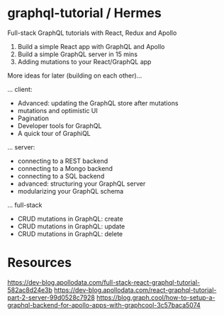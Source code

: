 # graphql-tutorial / Hermes
Full-stack GraphQL tutorials with React, Redux and Apollo

1. Build a simple React app with GraphQL and Apollo
2. Build a simple GraphQL server in 15 mins
3. Adding mutations to your React/GraphQL app

More ideas for later (building on each other)...

... client:
- Advanced: updating the GraphQL store after mutations
- mutations and optimistic UI
- Pagination
- Developer tools for GraphQL
- A quick tour of GraphiQL


... server:
- connecting to a REST backend
- connecting to a Mongo backend
- connecting to a SQL backend
- advanced: structuring your GraphQL server
- modularizing your GraphQL schema

... full-stack
- CRUD mutations in GraphQL: create
- CRUD mutations in GraphQL: update
- CRUD mutations in GraphQL: delete

# Resources
https://dev-blog.apollodata.com/full-stack-react-graphql-tutorial-582ac8d24e3b
https://dev-blog.apollodata.com/react-graphql-tutorial-part-2-server-99d0528c7928
https://blog.graph.cool/how-to-setup-a-graphql-backend-for-apollo-apps-with-graphcool-3c57baca5074
